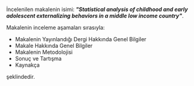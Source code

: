 İncelenilen makalenin isimi: ***"Statistical analysis of childhood and early adolescent externalizing
behaviors in a middle low income country"***.

Makalenin inceleme aşamaları sırasıyla:

* Makalenin Yayınlandığı Dergi Hakkında Genel Bilgiler
* Makale Hakkında Genel Bilgiler
* Makalenin Metodolojisi
* Sonuç ve Tartışma
* Kaynakça

şeklindedir.

